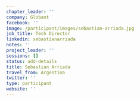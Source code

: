 ```yaml
---
chapter_leader: ''
company: Globant
facebook: ''
image: /participant/images/sebastian-arriada.jpg
job_title: Tech Director
linkedin: sebastianarriada
notes: ''
project_leader: ''
sessions: []
status: add-details
title: Sebastian Arriada
travel_from: Argentina
twitter: ''
type: participant
website: ''
---
```


<!-- put more details about participant here -->